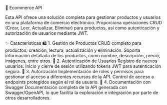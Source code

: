 🛒 Ecommerce API

Esta API ofrece una solución completa para gestionar productos y usuarios en una plataforma de comercio electrónico. Proporciona operaciones CRUD (Crear, Leer, Actualizar, Eliminar) para productos, así como autenticación y autorización de usuarios mediante JWT.

✨ Características
🛍️ 1. Gestión de Productos
CRUD completo para productos: creación, lectura, actualización y eliminación.
Soporta información detallada de los productos, como nombre, descripción, precio, imágenes, entre otros.
👤 2. Autenticación de Usuarios
Registro de nuevos usuarios.
Inicio y cierre de sesión utilizando tokens JWT para autenticación segura.
🔐 3. Autorización
Implementación de roles y permisos para gestionar el acceso a diferentes recursos de la API.
Control de acceso a endpoints protegidos según el rol de usuario.
📄 4. Documentación con Swagger
Documentación completa de la API generada con Swagger/OpenAPI, lo que facilita la exploración e integración por parte de otros desarrolladores.
